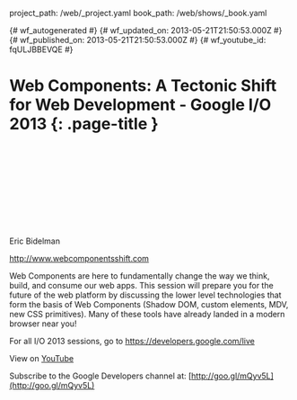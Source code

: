 project_path: /web/_project.yaml
book_path: /web/shows/_book.yaml

{# wf_autogenerated #}
{# wf_updated_on: 2013-05-21T21:50:53.000Z #}
{# wf_published_on: 2013-05-21T21:50:53.000Z #}
{# wf_youtube_id: fqULJBBEVQE #}

# Web Components: A Tectonic Shift for Web Development - Google I/O 2013 {: .page-title }


<div class="video-wrapper">
  <iframe class="devsite-embedded-youtube-video" data-video-id="fqULJBBEVQE"
          data-autohide="1" data-showinfo="0" frameborder="0" allowfullscreen>
  </iframe>
</div>

Eric Bidelman 

http://www.webcomponentsshift.com

Web Components are here to fundamentally change the way we think, build, and consume our web apps.  This session will prepare you for the future of the web platform by discussing the lower level technologies that form the basis of Web Components (Shadow DOM, custom elements, MDV, new CSS primitives).  Many of these tools have already landed in a modern browser near you!

For all I/O 2013 sessions, go to https://developers.google.com/live

View on [YouTube](https://youtu.be/fqULJBBEVQE)

Subscribe to the Google Developers channel at: [http://goo.gl/mQyv5L](http://goo.gl/mQyv5L)
